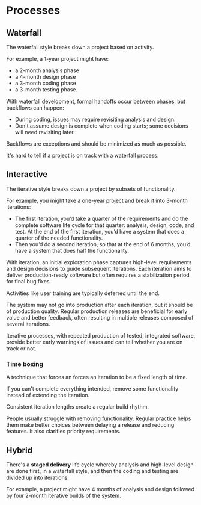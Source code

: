 # Processes

## Waterfall

The waterfall style breaks down a project based on activity.

For example, a 1-year project might have:
- a 2-month analysis phase
- a 4-month design phase
- a 3-month coding phase
- a 3-month testing phase.

With waterfall development, formal handoffs occur between phases, but backflows can happen:
- During coding, issues may require revisiting analysis and design.
- Don't assume design is complete when coding starts; some decisions will need revisiting later.

Backflows are exceptions and should be minimized as much as possible.

It's hard to tell if a project is on track with a waterfall process.


## Interactive

The iterative style breaks down a project by subsets of functionality.

For example, you might take a one-year project and break it into 3-month iterations:
- The first iteration, you’d take a quarter of the requirements and do the complete software life cycle for that quarter: analysis, design, code, and test. At the end of the first iteration, you’d have a system that does a quarter of the needed functionality.
- Then you’d do a second iteration, so that at the end of 6 months, you’d have a system that does half the functionality.

With iteration, an initial exploration phase captures high-level requirements and design decisions to guide subsequent iterations. Each iteration aims to deliver production-ready software but often requires a stabilization period for final bug fixes.

Activities like user training are typically deferred until the end.

The system may not go into production after each iteration, but it should be of production quality. Regular production releases are beneficial for early value and better feedback, often resulting in multiple releases composed of several iterations.

Iterative processes, with repeated production of tested, integrated software, provide better early warnings of issues and can tell whether you are on track or not.


### Time boxing

A technique that forces an forces an iteration to be a fixed length of time.

If you can't complete everything intended, remove some functionality instead of extending the iteration.

Consistent iteration lengths create a regular build rhythm.

People usually struggle with removing functionality. Regular practice helps them make better choices between delaying a release and reducing features. It also clarifies priority requirements.


## Hybrid

There's a **staged delivery** life cycle whereby analysis and high-level design are done first, in a waterfall style, and then the coding and testing are divided up into iterations.

For example, a project might have 4 months of analysis and design followed by four 2-month iterative builds of the system.
